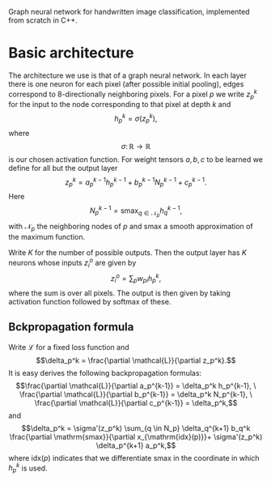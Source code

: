 Graph neural network for handwritten image classification, implemented from scratch in C++.

# Basic architecture

The architecture we use is that of a graph neural network.
In each layer there is one neuron for each pixel (after possible initial pooling), edges correspond to $8$-directionally neighboring pixels.
For a pixel $p$ we write $z_p^k$ for the input to the node corresponding to that pixel at depth $k$ and
$$h_p^k = \sigma(z_p^k),$$
where 
$$\sigma \colon \mathbb{R} \to \mathbb{R}$$ 
is our chosen activation function. 
For weight tensors $a,b,c$ to be learned we define for all but the output layer
$$z_p^k =  a_p^{k-1} h_p^{k-1} + b_p^{k-1} N_p^{k-1} + c_p^{k-1}.$$
Here
$$N_p^{k-1} = \mathrm{smax}_{q \in \mathcal{N}_p} h_q^{k-1},$$
with $\mathcal{N}_p$ the neighboring nodes of $p$ and $\mathrm{smax}$ a smooth approximation of the maximum function.

Write $K$ for the number of possible outputs.
Then the output layer has $K$ neurons whose inputs $z_i^o$ are given by
$$z_i^o = \sum_p w_{pi} h_p^k,$$
where the sum is over all pixels.
The output is then given by taking activation function followed by softmax of these.

## Bckpropagation formula
Write $\mathcal{L}$ for a fixed loss function and 
$$\delta_p^k = \frac{\partial \mathcal{L}}{\partial z_p^k}.$$
It is easy derives the following backpropagation formulas:
$$\frac{\partial \mathcal{L}}{\partial a_p^{k-1}} = \delta_p^k h_p^{k-1}, \ \frac{\partial \mathcal{L}}{\partial b_p^{k-1}} = \delta_p^k N_p^{k-1}, \ \frac{\partial \mathcal{L}}{\partial c_p^{k-1}} = \delta_p^k,$$
and
$$\delta_p^k = \sigma'(z_p^k)  \sum_{q \in N_p} \delta_q^{k+1} b_q^k \frac{\partial \mathrm{smax}}{\partial x_{\mathrm{idx}(p)}}+ \sigma'(z_p^k) \delta_p^{k+1} a_p^k,$$
where $\mathrm{idx}(p)$ indicates that we differentiate $\mathrm{smax}$ in the coordinate in which $h_p^k$ is used.

